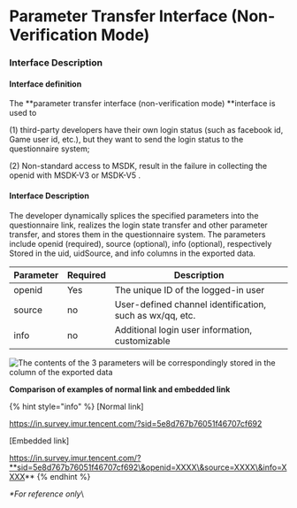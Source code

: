 # Parameter Transfer Interface (Non-Verification Mode)

### Interface Description

#### Interface definition <a href="jie-kou-ding-yi" id="jie-kou-ding-yi"></a>

The **parameter transfer interface (non-verification mode) **interface is used to  

(1) third-party developers have their own login status (such as facebook id, Game user id, etc.), but they want to send the login status to the questionnaire system;

(2) Non-standard access to MSDK, result in the failure in collecting the openid with MSDK-V3 or MSDK-V5 .

####  <a href="jie-kou-shuo-ming-1" id="jie-kou-shuo-ming-1"></a>

#### Interface Description <a href="jie-kou-shuo-ming-1" id="jie-kou-shuo-ming-1"></a>

The developer dynamically splices the specified parameters into the questionnaire link, realizes the login state transfer and other parameter transfer, and stores them in the questionnaire system. The parameters include openid (required), source (optional), info (optional), respectively Stored in the uid, uidSource, and info columns in the exported data.

| Parameter | Required | Description                                              |
| --------- | -------- | -------------------------------------------------------- |
| openid    | Yes      | The unique ID of the logged-in user                      |
| source    | no       | User-defined channel identification, such as wx/qq, etc. |
| info      | no       | Additional login user information, customizable          |

![The contents of the 3 parameters will be correspondingly stored in the column of the exported data](https://gblobscdn.gitbook.com/assets%2F-Lnu1UZ4dgrL0WcgooHk%2F-M8xZPotFdHz1N16Lc8D%2F-M8x_Ces9PS6wJu2iMhz%2Fimage.png?alt=media\&token=4885e15a-8fe4-467d-8087-f9ba0bbbbd7f)

**Comparison of examples of normal link and embedded link**

{% hint style="info" %}
\[Normal link]

https://in.survey.imur.tencent.com/?sid=5e8d767b76051f46707cf692

\[Embedded link]

 https://in.survey.imur.tencent.com/?**sid=5e8d767b76051f46707cf692\&openid=XXXX\&source=XXXX\&info=XXXX**
{% endhint %}



_\*For reference only_\
